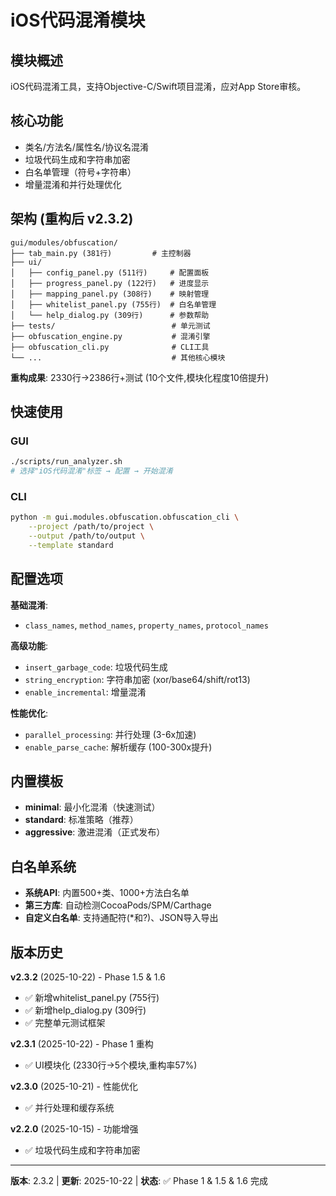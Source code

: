 # iOS代码混淆模块

## 模块概述
iOS代码混淆工具，支持Objective-C/Swift项目混淆，应对App Store审核。

## 核心功能
- 类名/方法名/属性名/协议名混淆
- 垃圾代码生成和字符串加密
- 白名单管理（符号+字符串）
- 增量混淆和并行处理优化

## 架构 (重构后 v2.3.2)

```
gui/modules/obfuscation/
├── tab_main.py (381行)         # 主控制器
├── ui/
│   ├── config_panel.py (511行)     # 配置面板
│   ├── progress_panel.py (122行)   # 进度显示
│   ├── mapping_panel.py (308行)    # 映射管理
│   ├── whitelist_panel.py (755行)  # 白名单管理
│   └── help_dialog.py (309行)      # 参数帮助
├── tests/                          # 单元测试
├── obfuscation_engine.py           # 混淆引擎
├── obfuscation_cli.py              # CLI工具
└── ...                             # 其他核心模块
```

**重构成果**: 2330行→2386行+测试 (10个文件,模块化程度10倍提升)

## 快速使用

### GUI
```bash
./scripts/run_analyzer.sh
# 选择"iOS代码混淆"标签 → 配置 → 开始混淆
```

### CLI
```bash
python -m gui.modules.obfuscation.obfuscation_cli \
    --project /path/to/project \
    --output /path/to/output \
    --template standard
```

## 配置选项

**基础混淆**:
- `class_names`, `method_names`, `property_names`, `protocol_names`

**高级功能**:
- `insert_garbage_code`: 垃圾代码生成
- `string_encryption`: 字符串加密 (xor/base64/shift/rot13)
- `enable_incremental`: 增量混淆

**性能优化**:
- `parallel_processing`: 并行处理 (3-6x加速)
- `enable_parse_cache`: 解析缓存 (100-300x提升)

## 内置模板
- **minimal**: 最小化混淆（快速测试）
- **standard**: 标准策略（推荐）
- **aggressive**: 激进混淆（正式发布）

## 白名单系统
- **系统API**: 内置500+类、1000+方法白名单
- **第三方库**: 自动检测CocoaPods/SPM/Carthage
- **自定义白名单**: 支持通配符(*和?)、JSON导入导出

## 版本历史

**v2.3.2** (2025-10-22) - Phase 1.5 & 1.6
- ✅ 新增whitelist_panel.py (755行)
- ✅ 新增help_dialog.py (309行)
- ✅ 完整单元测试框架

**v2.3.1** (2025-10-22) - Phase 1 重构
- ✅ UI模块化 (2330行→5个模块,重构率57%)

**v2.3.0** (2025-10-21) - 性能优化
- ✅ 并行处理和缓存系统

**v2.2.0** (2025-10-15) - 功能增强
- ✅ 垃圾代码生成和字符串加密

---

**版本**: 2.3.2 | **更新**: 2025-10-22 | **状态**: ✅ Phase 1 & 1.5 & 1.6 完成
